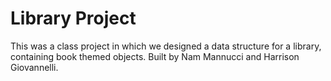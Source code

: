 # Library Project
This was a class project in which we designed a data structure for a library, containing book themed objects. Built by Nam Mannucci and Harrison Giovannelli.
